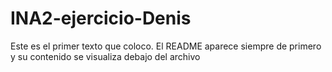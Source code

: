 # INA2-ejercicio-Denis
Este es el primer texto que coloco. El README aparece siempre de primero y su contenido se visualiza debajo del archivo
